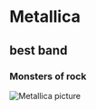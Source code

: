 # Metallica
## best band
### Monsters of rock
![Metallica picture](https://www.rollingstone.com/wp-content/uploads/2023/01/GettyImages-1449773858.jpg?w=1024&h=682&crop=1)


